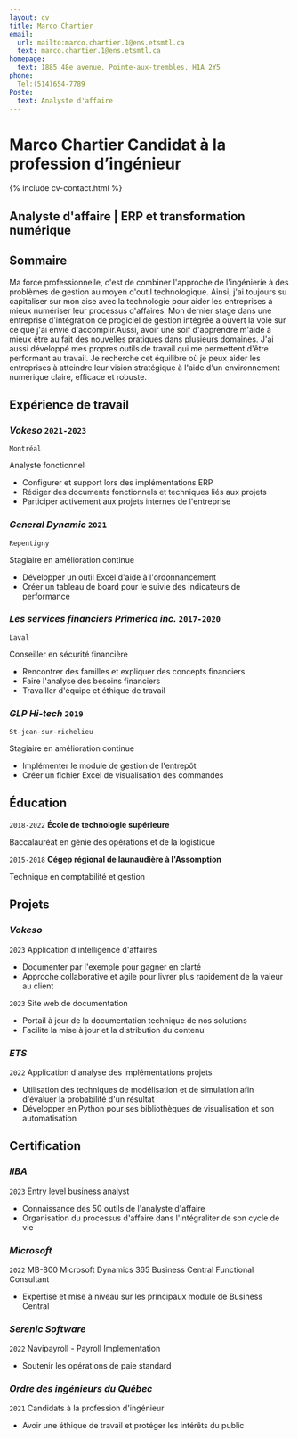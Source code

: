 ```yaml
---
layout: cv
title: Marco Chartier
email:
  url: mailto:marco.chartier.1@ens.etsmtl.ca
  text: marco.chartier.1@ens.etsmtl.ca
homepage:
  text: 1885 48e avenue, Pointe-aux-trembles, H1A 2Y5
phone:
  Tel:(514)654-7789
Poste:
  text: Analyste d'affaire
---
```


# Marco **Chartier** Candidat à la profession d’ingénieur


<!--
include contact information from the front matter
Supported arguments:
    - homepage: text
    - phone
    - email
-->

{% include cv-contact.html %}

## Analyste d'affaire | ERP et transformation numérique
## Sommaire 

Ma force professionnelle, c'est de combiner l'approche de l'ingénierie à des problèmes de gestion au moyen d'outil technologique. Ainsi, j'ai toujours su capitaliser sur mon aise avec la technologie pour aider les entreprises à mieux numériser leur processus d'affaires. Mon dernier stage dans une entreprise d'intégration de progiciel de gestion intégrée a ouvert la voie sur ce que j'ai envie d'accomplir.Aussi, avoir une soif d'apprendre m'aide à mieux être au fait des nouvelles pratiques dans plusieurs domaines. J'ai aussi développé mes propres outils de travail qui me permettent d'être performant au travail. Je recherche cet équilibre où je peux aider les entreprises à atteindre leur vision stratégique à l'aide d'un environnement numérique claire, efficace et robuste.

## Expérience de travail

### *Vokeso* `2021-2023`

```
Montréal
```

Analyste fonctionnel
- Configurer et support lors des implémentations ERP
- Rédiger des documents fonctionnels et techniques liés aux projets
- Participer activement aux projets internes de l'entreprise


### *General Dynamic* `2021`

```
Repentigny
```

Stagiaire en amélioration continue
- Développer un outil Excel d'aide à l'ordonnancement
- Créer un tableau de board pour le suivie des indicateurs de performance

### *Les services financiers Primerica inc.* `2017-2020`

```
Laval
```

Conseiller en sécurité financière
- Rencontrer des familles et expliquer des concepts financiers
- Faire l'analyse des besoins financiers
- Travailler d'équipe et éthique de travail



### *GLP Hi-tech* `2019`

```
St-jean-sur-richelieu
```
Stagiaire en amélioration continue 
- Implémenter le module de gestion de l'entrepôt
- Créer un fichier Excel de visualisation des commandes



## Éducation

`2018-2022`
__École de technologie supérieure__

Baccalauréat en génie des opérations et de la logistique

`2015-2018`
__Cégep régional de launaudière à l'Assomption__

Technique en comptabilité et gestion


## Projets

### *Vokeso*

`2023`
Application d'intelligence d'affaires
- Documenter par l'exemple pour gagner en clarté
- Approche collaborative et agile pour livrer plus rapidement de la valeur au client

`2023`
Site web de documentation
- Portail à jour de la documentation technique de nos solutions
- Facilite la mise à jour et la distribution du contenu

### *ETS*

`2022`
Application d'analyse des implémentations projets
- Utilisation des techniques de modélisation et de simulation afin d'évaluer la probabilité d'un résultat
- Développer en Python pour ses bibliothèques de visualisation et son automatisation

## Certification

### *IIBA*

`2023` Entry level business analyst
- Connaissance des 50 outils de l'analyste d'affaire
- Organisation du processus d'affaire dans l'intégraliter de son cycle de vie

### *Microsoft*

`2022` MB-800 Microsoft Dynamics 365 Business Central Functional Consultant
- Expertise et mise à niveau sur les principaux module de Business Central

### *Serenic Software*

`2022` Navipayroll - Payroll Implementation
- Soutenir les opérations de paie standard

### *Ordre des ingénieurs du Québec*

`2021` Candidats à la profession d'ingénieur
- Avoir une éthique de travail et protéger les intérêts du public



<!-- ### Footer

Dernière mise à jour: septembre 2023 -->
